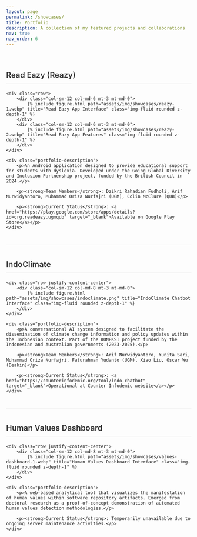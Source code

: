 ```yaml
---
layout: page
permalink: /showcases/
title: Portfolio
description: A collection of my featured projects and collaborations
nav: true
nav_order: 6
---
```


<div class="portfolio-page">

<!-- Read Eazy (Reazy) -->
<div class="portfolio-item">
    <h2 class="portfolio-title">Read Eazy (Reazy)</h2>
    
    <div class="row">
        <div class="col-sm-12 col-md-6 mt-3 mt-md-0">
            {% include figure.html path="assets/img/showcases/reazy-1.webp" title="Read Eazy App Interface" class="img-fluid rounded z-depth-1" %}
        </div>
        <div class="col-sm-12 col-md-6 mt-3 mt-md-0">
            {% include figure.html path="assets/img/showcases/reazy-2.webp" title="Read Eazy App Features" class="img-fluid rounded z-depth-1" %}
        </div>
    </div>
    
    <div class="portfolio-description">
        <p>An Android application designed to provide educational support for students with dyslexia. Developed under the Going Global Diversity and Inclusion Partnership project, funded by the British Council in 2024.</p>
        
        <p><strong>Team Members</strong>: Dzikri Rahadian Fudholi, Arif Nurwidyantoro, Muhammad Oriza Nurfajri (UGM), Colin McClure (QUB)</p>
        
        <p><strong>Current Status</strong>: <a href="https://play.google.com/store/apps/details?id=org.readeazy.ugmqub" target="_blank">Available on Google Play Store</a></p>
    </div>
</div>

<hr class="portfolio-divider">

<!-- IndoClimate -->
<div class="portfolio-item">
    <h2 class="portfolio-title">IndoClimate</h2>
    
    <div class="row justify-content-center">
        <div class="col-sm-12 col-md-8 mt-3 mt-md-0">
            {% include figure.html path="assets/img/showcases/indoclimate.png" title="IndoClimate Chatbot Interface" class="img-fluid rounded z-depth-1" %}
        </div>
    </div>
    
    <div class="portfolio-description">
        <p>A conversational AI system designed to facilitate the dissemination of climate change information and policy updates within the Indonesian context. Part of the KONEKSI project funded by the Indonesian and Australian governments (2023-2025).</p>
        
        <p><strong>Team Members</strong>: Arif Nurwidyantoro, Yunita Sari, Muhammad Oriza Nurfajri, Faturahman Yudanto (UGM), Xiao Liu, Oscar Wu (Deakin)</p>
        
        <p><strong>Current Status</strong>: <a href="https://counterinfodemic.org/tool/indo-chatbot" target="_blank">Operational at Counter Infodemic website</a></p>
    </div>
</div>

<hr class="portfolio-divider">

<!-- Human Values Dashboard -->
<div class="portfolio-item">
    <h2 class="portfolio-title">Human Values Dashboard</h2>
    
    <div class="row justify-content-center">
        <div class="col-sm-12 col-md-8 mt-3 mt-md-0">
            {% include figure.html path="assets/img/showcases/values-dashboard-1.webp" title="Human Values Dashboard Interface" class="img-fluid rounded z-depth-1" %}
        </div>
    </div>
    
    <div class="portfolio-description">
        <p>A web-based analytical tool that visualizes the manifestation of human values within software repository artifacts. Emerged from doctoral research as a proof-of-concept demonstration of automated human values detection methodologies.</p>
        
        <p><strong>Current Status</strong>: Temporarily unavailable due to ongoing server maintenance activities.</p>
    </div>
</div>

</div>

<style>
.portfolio-page {
    padding: 20px 0;
}

.portfolio-item {
    margin-bottom: 30px;
}

.portfolio-title {
    color: #333;
    font-weight: 600;
    margin-bottom: 20px;
    padding-bottom: 10px;
    border-bottom: 1px solid #eee;
}

.portfolio-description {
    margin-top: 20px;
}

.portfolio-description p {
    line-height: 1.6;
    margin-bottom: 15px;
}

.portfolio-divider {
    margin: 40px 0;
    border: 0;
    height: 1px;
    background: #eee;
}

.portfolio-item:last-child .portfolio-divider {
    display: none;
}

.portfolio-item img {
    box-shadow: 0 2px 10px rgba(0,0,0,0.1);
    transition: transform 0.3s ease;
}

.portfolio-item img:hover {
    transform: translateY(-5px);
}
</style>

